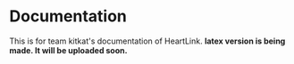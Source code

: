 # Documentation
This is for team kitkat's documentation of HeartLink.
**latex version is being made. It will be uploaded soon.**
